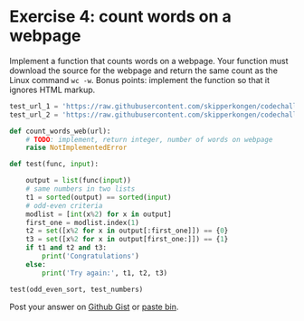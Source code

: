 # Exercise 4: count words on a webpage

Implement a function that counts words on a webpage. Your function must download the source for the webpage and return the same count as the Linux command `wc -w`.
Bonus points: implement the function so that it ignores HTML markup.

```python
test_url_1 = 'https://raw.githubusercontent.com/skipperkongen/codechallenge-serotina-kudos/main/page_raw.txt'
test_url_2 = 'https://raw.githubusercontent.com/skipperkongen/codechallenge-serotina-kudos/main/page_markup.html'

def count_words_web(url):
    # TODO: implement, return integer, number of words on webpage
    raise NotImplementedError

def test(func, input):

    output = list(func(input))
    # same numbers in two lists
    t1 = sorted(output) == sorted(input)
    # odd-even criteria
    modlist = [int(x%2) for x in output]
    first_one = modlist.index(1)
    t2 = set([x%2 for x in output[:first_one]]) == {0}
    t3 = set([x%2 for x in output[first_one:]]) == {1}
    if t1 and t2 and t3:
        print('Congratulations')
    else:
        print('Try again:', t1, t2, t3)

test(odd_even_sort, test_numbers)
```

Post your answer on [Github Gist](https://gist.github.com/) or [paste bin](https://paste.ubuntu.com/).
